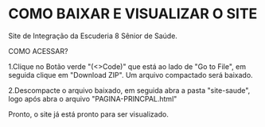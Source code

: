 # COMO BAIXAR E VISUALIZAR O SITE
Site de Integração da Escuderia 8 Sênior de Saúde.

COMO ACESSAR?

1.Clique no Botão verde "(<>Code)" que está ao lado de "Go to File", em seguida clique em "Download ZIP". Um arquivo compactado será baixado.

2.Descompacte o arquivo baixado, em seguida abra a pasta "site-saude", logo após abra o arquivo "PAGINA-PRINCPAL.html"

Pronto, o site já está pronto para ser visualizado.
